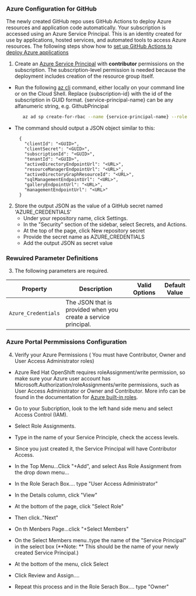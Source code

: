 ### Azure Configuration for GitHub  

The newly created GitHub repo uses GitHub Actions to deploy Azure resources and application code automatically. Your subscription is accessed using an Azure Service Principal. This is an identity created for use by applications, hosted services, and automated tools to access Azure resources. The following steps show how to [set up GitHub Actions to deploy Azure applications](https://github.com/Azure/actions-workflow-samples/blob/master/assets/create-secrets-for-GitHub-workflows.md)

1. Create an [Azure Service Principal](https://docs.microsoft.com/en-us/cli/azure/create-an-azure-service-principal-azure-cli) with **contributor** permissions on the subscription. The subscription-level permission is needed because the deployment includes creation of the resource group itself.
 * Run the following [az cli](https://docs.microsoft.com/en-us/cli/azure/?view=azure-cli-latest) command, either locally on your command line or on the Cloud Shell. 
   Replace {subscription-id} with the id of the subscription in GUID format. {service-principal-name} can be any alfanumeric string, e.g. GithubPrincipal
    ```bash  
       az ad sp create-for-rbac --name {service-principal-name} --role contributor --scopes /subscriptions/{subscription-id} --sdk-auth      
      ```
 * The command should output a JSON object similar to this:
 ```
      {
        "clientId": "<GUID>",
        "clientSecret": "<GUID>",
        "subscriptionId": "<GUID>",
        "tenantId": "<GUID>",
        "activeDirectoryEndpointUrl": "<URL>",
        "resourceManagerEndpointUrl": "<URL>",
        "activeDirectoryGraphResourceId": "<URL>",
        "sqlManagementEndpointUrl": "<URL>",
        "galleryEndpointUrl": "<URL>",
        "managementEndpointUrl": "<URL>"
      }
   ```
2. Store the output JSON as the value of a GitHub secret named 'AZURE_CREDENTIALS'
   + Under your repository name, click Settings. 
   + In the "Security" section of the sidebar, select Secrets, and Actions. 
   + At the top of the page, click New repository secret
   + Provide the secret name as AZURE_CREDENTIALS
   + Add the output JSON as secret value
  
### Rewuired Parameter Definitions 

3. The following  parameters are required.

| Property | Description | Valid Options | Default Value |
|----------|-------------|---------------|---------------|
| `Azure_Credentials` | The JSON that is provided when you create a service principal. | |


### Azure Portal Permmissions Configuration

4. Verify your Azure Permissions ( You must have Contributor, Owner and User Access Administrator roles)
      
  * Azure Red Hat OpenShift requires roleAssignment/write permission, so make sure  your Azure user account has Microsoft.Authorization/roleAssignments/write permissions, such as User Access Administrator or Owner and Contributor. More info can be found in the documentation for [Azure built-in roles](https://learn.microsoft.com/en-us/azure/role-based-access-control/built-in-roles).

  + Go to your Subcription, look to the left hand side menu and select Access Control (IAM).

  + Select Role Assignments.

  + Type in the name of your Service Principle, check the access levels.

  + Since you just created it, the Service Principal will have Contributor Access.

  + In the Top Menu...Click "+Add", and select Ass Role Assignment from the drop down menu...

  + In the Role Serach Box.... type "User Access Administrator"

  + In the Details column, click "View"

  + At the bottom of the page, click "Select Role"

  + Then click.."Next"

  + On th Menbers Page...click "+Select Members"

  + On the Select Members menu..type the name of the "Service Principal" in the select box (**Note:  ** This should be the name of your newly created Service Principal.)

  + At the bottom of the menu, click Select

  + Click Review and Assign....

  + Repeat this process and in the Role Serach Box.... type "Owner"


